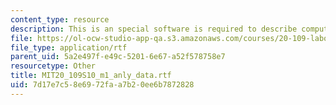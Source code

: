 ```yaml
---
content_type: resource
description: This is an special software is required to describe computational analysis.
file: https://ol-ocw-studio-app-qa.s3.amazonaws.com/courses/20-109-laboratory-fundamentals-in-biological-engineering-spring-2010/7d17e7c58e6972faa7b20ee6b7872828_MIT20_109S10_m1_anly_data.rtf
file_type: application/rtf
parent_uid: 5a2e497f-e49c-5201-6e67-a52f578758e7
resourcetype: Other
title: MIT20_109S10_m1_anly_data.rtf
uid: 7d17e7c5-8e69-72fa-a7b2-0ee6b7872828
---
```

